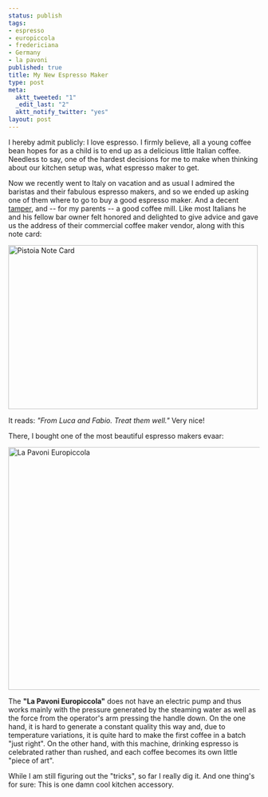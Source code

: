 ```yaml
--- 
status: publish
tags: 
- espresso
- europiccola
- fredericiana
- Germany
- la pavoni
published: true
title: My New Espresso Maker
type: post
meta: 
  aktt_tweeted: "1"
  _edit_last: "2"
  aktt_notify_twitter: "yes"
layout: post
---
```

I hereby admit publicly: I love espresso. I firmly believe, all a young coffee bean hopes for as a child is to end up as a delicious little Italian coffee. Needless to say, one of the hardest decisions for me to make when thinking about our kitchen setup was, what espresso maker to get.

Now we recently went to Italy on vacation and as usual I admired the baristas and their fabulous espresso makers, and so we ended up asking one of them where to go to buy a good espresso maker. And a decent <a href="http://en.wikipedia.org/wiki/Tamp">tamper</a>, and -- for my parents -- a good coffee mill. Like most Italians he and his fellow bar owner felt honored and delighted to give advice and gave us the address of their commercial coffee maker vendor, along with this note card:

<img src="http://fredericiana.com/wp-content/uploads/2009/04/pistoia-note-card.jpg" alt="Pistoia Note Card" title="Pistoia Note Card" width="500" height="329" class="alignnone size-full wp-image-2119" />

It reads: <em>"From Luca and Fabio. Treat them well."</em> Very nice!

There, I bought one of the most beautiful espresso makers evaar:

<img src="http://fredericiana.com/wp-content/uploads/2009/04/la-pavoni-europiccola.jpg" alt="La Pavoni Europiccola" title="La Pavoni Europiccola" width="510" height="487" class="alignnone size-full wp-image-2120" />

The <strong>"La Pavoni Europiccola"</strong> does not have an electric pump and thus works mainly with the pressure generated by the steaming water as well as the force from the operator's arm pressing the handle down. On the one hand, it is hard to generate a constant quality this way and, due to temperature variations, it is quite hard to make the first coffee in a batch "just right". On the other hand, with this machine, drinking espresso is celebrated rather than rushed, and each coffee becomes its own little "piece of art".

While I am still figuring out the "tricks", so far I really dig it. And one thing's for sure: This is one damn cool kitchen accessory.
